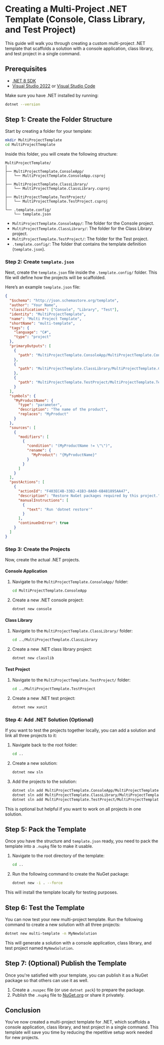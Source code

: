 
# Creating a Multi-Project .NET Template (Console, Class Library, and Test Project)

This guide will walk you through creating a custom multi-project .NET template that scaffolds a solution with a console application, class library, and test project in a single command.

## Prerequisites

- [.NET 8 SDK](https://dotnet.microsoft.com/en-us/download/dotnet/8.0)
- [Visual Studio 2022](https://visualstudio.microsoft.com/) or [Visual Studio Code](https://code.visualstudio.com/)

Make sure you have .NET installed by running:

```bash
dotnet --version
```

## Step 1: Create the Folder Structure

Start by creating a folder for your template:

```bash
mkdir MultiProjectTemplate
cd MultiProjectTemplate
```

Inside this folder, you will create the following structure:

```
MultiProjectTemplate/
│
├── MultiProjectTemplate.ConsoleApp/
│   └── MultiProjectTemplate.ConsoleApp.csproj
│
├── MultiProjectTemplate.ClassLibrary/
│   └── MultiProjectTemplate.ClassLibrary.csproj
│
├── MultiProjectTemplate.TestProject/
│   └── MultiProjectTemplate.TestProject.csproj
│
└── .template.config/
    └── template.json
```

- `MultiProjectTemplate.ConsoleApp/`: The folder for the Console project.
- `MultiProjectTemplate.ClassLibrary/`: The folder for the Class Library project.
- `MultiProjectTemplate.TestProject/`: The folder for the Test project.
- `.template.config/`: The folder that contains the template definition (`template.json`).

### Step 2: Create `template.json`

Next, create the `template.json` file inside the `.template.config/` folder. This file will define how the projects will be scaffolded.

Here’s an example `template.json` file:

```json
{
  "$schema": "http://json.schemastore.org/template",
  "author": "Your Name",
  "classifications": ["Console", "Library", "Test"],
  "identity": "MultiProjectTemplate",
  "name": "Multi Project Template",
  "shortName": "multi-template",
  "tags": {
    "language": "C#",
    "type": "project"
  },
  "primaryOutputs": [
    {
      "path": "MultiProjectTemplate.ConsoleApp/MultiProjectTemplate.ConsoleApp.csproj"
    },
    {
      "path": "MultiProjectTemplate.ClassLibrary/MultiProjectTemplate.ClassLibrary.csproj"
    },
    {
      "path": "MultiProjectTemplate.TestProject/MultiProjectTemplate.TestProject.csproj"
    }
  ],
  "symbols": {
    "MyProductName": {
      "type": "parameter",
      "description": "The name of the product",
      "replaces": "MyProduct"
    }
  },
  "sources": [
    {
      "modifiers": [
        {
          "condition": "(MyProductName != \"\")",
          "rename": {
            "MyProduct": "{MyProductName}"
          }
        }
      ]
    }
  ],
  "postActions": [
    {
      "actionId": "F403EC4B-33B2-41B3-8A60-6B481895AA47",
      "description": "Restore NuGet packages required by this project.",
      "manualInstructions": [
        {
          "text": "Run 'dotnet restore'"
        }
      ],
      "continueOnError": true
    }
  ]
}
```

### Step 3: Create the Projects

Now, create the actual .NET projects.

#### Console Application

1. Navigate to the `MultiProjectTemplate.ConsoleApp/` folder:
   ```bash
   cd MultiProjectTemplate.ConsoleApp
   ```
2. Create a new .NET console project:
   ```bash
   dotnet new console
   ```

#### Class Library

1. Navigate to the `MultiProjectTemplate.ClassLibrary/` folder:
   ```bash
   cd ../MultiProjectTemplate.ClassLibrary
   ```
2. Create a new .NET class library project:
   ```bash
   dotnet new classlib
   ```

#### Test Project

1. Navigate to the `MultiProjectTemplate.TestProject/` folder:
   ```bash
   cd ../MultiProjectTemplate.TestProject
   ```
2. Create a new .NET test project:
   ```bash
   dotnet new xunit
   ```

### Step 4: Add .NET Solution (Optional)

If you want to test the projects together locally, you can add a solution and link all three projects to it:

1. Navigate back to the root folder:
   ```bash
   cd ..
   ```
2. Create a new solution:
   ```bash
   dotnet new sln
   ```
3. Add the projects to the solution:
   ```bash
   dotnet sln add MultiProjectTemplate.ConsoleApp/MultiProjectTemplate.ConsoleApp.csproj
   dotnet sln add MultiProjectTemplate.ClassLibrary/MultiProjectTemplate.ClassLibrary.csproj
   dotnet sln add MultiProjectTemplate.TestProject/MultiProjectTemplate.TestProject.csproj
   ```

This is optional but helpful if you want to work on all projects in one solution.

## Step 5: Pack the Template

Once you have the structure and `template.json` ready, you need to pack the template into a `.nupkg` file to make it usable.

1. Navigate to the root directory of the template:
   ```bash
   cd ..
   ```
2. Run the following command to create the NuGet package:
   ```bash
   dotnet new -i . --force
   ```

This will install the template locally for testing purposes.

## Step 6: Test the Template

You can now test your new multi-project template. Run the following command to create a new solution with all three projects:

```bash
dotnet new multi-template -n MyNewSolution
```

This will generate a solution with a console application, class library, and test project named `MyNewSolution`.

## Step 7: (Optional) Publish the Template

Once you're satisfied with your template, you can publish it as a NuGet package so that others can use it as well.

1. Create a `.nuspec` file (or use `dotnet pack`) to prepare the package.
2. Publish the `.nupkg` file to [NuGet.org](https://www.nuget.org/) or share it privately.

## Conclusion

You’ve now created a multi-project template for .NET, which scaffolds a console application, class library, and test project in a single command. This template will save you time by reducing the repetitive setup work needed for new projects.
```